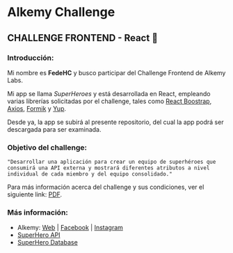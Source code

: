 # Alkemy Challenge
## CHALLENGE FRONTEND - React 🚀


### Introducción:

Mi nombre es **FedeHC** y busco participar del Challenge Frontend de Alkemy Labs.

Mi app se llama *SuperHeroes* y está desarrollada en React, empleando varias librerías solicitadas por el challenge, tales como [React Boostrap](https://react-bootstrap.github.io/), [Axios](https://axios-http.com/), [Formik](https://formik.org/) y [Yup](https://github.com/jquense/yup).

Desde ya, la app se subirá al presente repositorio, del cual la app podrá ser descargada para ser examinada.


### Objetivo del challenge:

    "Desarrollar una aplicación para crear un equipo de superhéroes que consumirá una API externa y mostrará diferentes atributos a nivel individual de cada miembro y del equipo consolidado."


Para más información acerca del challenge y sus condiciones, ver el siguiente link: [PDF](https://drive.google.com/file/d/1kNbni3fBBYiAErWYIQNmlggJTNHmLgPL/view).


### Más información:

* Alkemy:  [Web](http://alkemy.org/es/index?ref=logo) | [Facebook](https://www.facebook.com/AlkemyLATAM) | [Instagram](https://www.instagram.com/alkemy__/)
* [SuperHero API](https://superheroapi.com/)
* [SuperHero Database](https://www.superherodb.com/)
